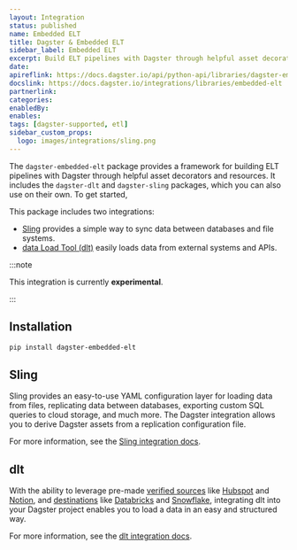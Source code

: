 ```yaml
---
layout: Integration
status: published
name: Embedded ELT
title: Dagster & Embedded ELT
sidebar_label: Embedded ELT
excerpt: Build ELT pipelines with Dagster through helpful asset decorators and resources
date:
apireflink: https://docs.dagster.io/api/python-api/libraries/dagster-embedded-elt
docslink: https://docs.dagster.io/integrations/libraries/embedded-elt
partnerlink:
categories:
enabledBy:
enables:
tags: [dagster-supported, etl]
sidebar_custom_props:
  logo: images/integrations/sling.png
---
```


The `dagster-embedded-elt` package provides a framework for building ELT pipelines with Dagster through helpful asset decorators and resources. It includes the `dagster-dlt` and `dagster-sling` packages, which you can also use on their own. To get started, 

This package includes two integrations:

- [Sling](https://slingdata.io) provides a simple way to sync data between databases and file systems.
- [data Load Tool (dlt)](https://dlthub.com) easily loads data from external systems and APIs.

:::note

This integration is currently **experimental**.

:::

## Installation

```bash
pip install dagster-embedded-elt
```

## Sling

Sling provides an easy-to-use YAML configuration layer for loading data from files, replicating data between databases, exporting custom SQL queries to cloud storage, and much more. The Dagster integration allows you to derive Dagster assets from a replication configuration file.

For more information, see the [Sling integration docs](sling).

## dlt

With the ability to leverage pre-made [verified sources](https://dlthub.com/docs/dlt-ecosystem/verified-sources/) like [Hubspot](https://dlthub.com/docs/dlt-ecosystem/verified-sources/hubspot) and [Notion](https://dlthub.com/docs/dlt-ecosystem/verified-sources/notion), and [destinations](https://dlthub.com/docs/dlt-ecosystem/destinations/) like [Databricks](https://dlthub.com/docs/dlt-ecosystem/destinations/databricks) and [Snowflake](https://dlthub.com/docs/dlt-ecosystem/destinations/snowflake), integrating dlt into your Dagster project enables you to load a data in an easy and structured way.

For more information, see the [dlt integration docs](dlt).
